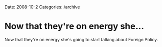 Date: 2008-10-2
Categories: /archive

# Now that they're on energy she...

Now that they're on energy she's going to start talking about Foreign Policy.

